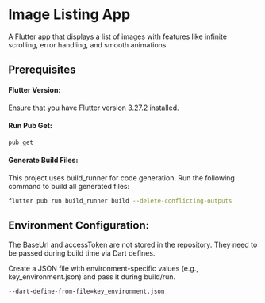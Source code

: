 # Image Listing App

A Flutter app that displays a list of images with features like infinite scrolling, error handling, and smooth animations

## Prerequisites

#### Flutter Version:
Ensure that you have Flutter version 3.27.2 installed.

#### Run Pub Get:
```bash
pub get
```

#### Generate Build Files:
This project uses build_runner for code generation. Run the following command to build all generated files:
```bash
flutter pub run build_runner build --delete-conflicting-outputs
```

## Environment Configuration:
The BaseUrl and accessToken are not stored in the repository. They need to be passed during build time via Dart defines.

Create a JSON file with environment-specific values (e.g., key_environment.json) and pass it during build/run.

```bash
--dart-define-from-file=key_environment.json
```
